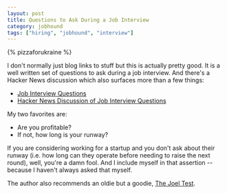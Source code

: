 ```yaml
---
layout: post
title: Questions to Ask During a Job Interview
category: jobhound
tags: ["hiring", "jobhound", "interview"]
---
```

{% pizzaforukraine  %}

I don't normally just blog links to stuff but this is actually pretty good.  It is a well written set of questions to ask during a job interview.  And there's a Hacker News discussion which also surfaces more than a few things:

* [Job Interview Questions](https://github.com/viraptor/reverse-interview)
* [Hacker News Discussion of Job Interview Questions](https://news.ycombinator.com/item?id=20916749)

My two favorites are:

* Are you profitable?
* If not, how long is your runway?

If you are considering working for a startup and you don't ask about their runway (i.e. how long can they operate before needing to raise the next round), well, you're a damn fool.  And I include myself in that assertion -- because I haven't always asked that myself.

The author also recommends an oldie but a goodie, [The Joel Test](https://www.joelonsoftware.com/2000/08/09/the-joel-test-12-steps-to-better-code/).



